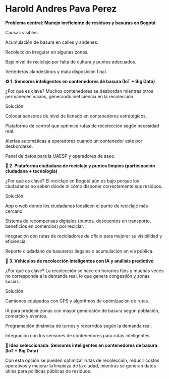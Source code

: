 # Harold Andres Pava Perez
**Problema central: Manejo ineficiente de residuos y basuras en Bogotá**

Causas visibles:

Acumulación de basura en calles y andenes.

Recolección irregular en algunas zonas.

Bajo nivel de reciclaje por falta de cultura y puntos adecuados.

Vertederos clandestinos y mala disposición final.

**♻️ 1. Sensores inteligentes en contenedores de basura (IoT + Big Data)**

¿Por qué es clave?
Muchos contenedores se desbordan mientras otros permanecen vacíos, generando ineficiencia en la recolección.

Solución:

Colocar sensores de nivel de llenado en contenedores estratégicos.

Plataforma de control que optimice rutas de recolección según necesidad real.

Alertas automáticas a operadores cuando un contenedor esté por desbordarse.

Panel de datos para la UAESP y operadores de aseo.

**📱 2. Plataforma ciudadana de reciclaje y puntos limpios (participación ciudadana + tecnología)**

¿Por qué es clave?
El reciclaje en Bogotá aún es bajo porque los ciudadanos no saben dónde ni cómo disponer correctamente sus residuos.

Solución:

App o web donde los ciudadanos localicen el punto de reciclaje más cercano.

Sistema de recompensas digitales (puntos, descuentos en transporte, beneficios en comercios) por reciclar.

Integración con rutas de recicladores de oficio para mejorar su visibilidad y eficiencia.

Reporte ciudadano de basureros ilegales o acumulación en vía pública.

**🚛 3. Vehículos de recolección inteligentes con IA y análisis predictivo**

¿Por qué es clave?
La recolección se hace en horarios fijos y muchas veces no corresponde a la demanda real, lo que genera congestión y zonas sucias.

Solución:

Camiones equipados con GPS y algoritmos de optimización de rutas.

IA para predecir zonas con mayor generación de basura según población, comercio y eventos.

Programación dinámica de turnos y recorridos según la demanda real.

Integración con los sensores de contenedores para rutas inteligentes.

**🧩 Idea seleccionada: Sensores inteligentes en contenedores de basura (IoT + Big Data)**

Con esta opción se pueden optimizar rutas de recolección, reducir costos operativos y mejorar la limpieza de la ciudad, mientras se generan datos útiles para políticas públicas de residuos.
